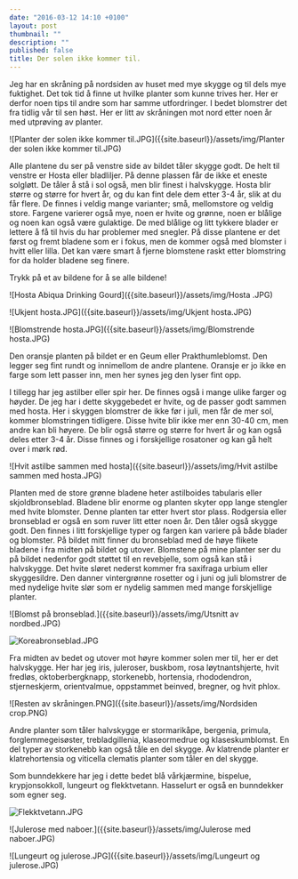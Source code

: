 ```yaml
---
date: "2016-03-12 14:10 +0100"
layout: post
thumbnail: ""
description: ""
published: false
title: Der solen ikke kommer til.
---
```





Jeg har en skråning på nordsiden av huset med mye skygge og til dels mye fuktighet. Det tok tid å finne ut hvilke planter som kunne trives her. Her er derfor noen tips til andre som har samme utfordringer. I bedet blomstrer det fra tidlig vår til sen høst.
Her er litt av skråningen mot nord etter noen år med utprøving av planter. 

![Planter der solen ikke kommer til.JPG]({{site.baseurl}}/assets/img/Planter der solen ikke kommer til.JPG)



Alle plantene du ser på venstre side av bildet tåler skygge godt. De helt til venstre er Hosta eller bladliljer. På denne plassen får de ikke et eneste solgløtt. De tåler å stå i sol også, men blir finest i halvskygge. Hosta blir større og større for hvert år, og du kan fint dele dem etter 3-4 år, slik at du får flere. De finnes i veldig mange varianter; små, mellomstore og veldig store. Fargene varierer også mye, noen er hvite og grønne, noen er blålige og noen kan også være gulaktige. De med blålige og litt tykkere blader er lettere å få til hvis du har problemer med snegler. På disse plantene er det først og fremt bladene som er i fokus, men de kommer også med blomster i hvitt eller lilla. Det kan være smart å fjerne blomstene raskt etter blomstring for da holder bladene seg finere. 

Trykk på et av bildene for å se alle bildene!

<!--more-->

![Hosta Abiqua Drinking Gourd]({{site.baseurl}}/assets/img/Hosta .JPG)

![Ukjent hosta.JPG]({{site.baseurl}}/assets/img/Ukjent hosta.JPG)

![Blomstrende hosta.JPG]({{site.baseurl}}/assets/img/Blomstrende hosta.JPG)

Den oransje planten på bildet er en Geum eller Prakthumleblomst. Den legger seg fint rundt og innimellom de andre plantene. Oransje er jo ikke en farge som lett passer inn,  men her synes jeg den lyser fint opp.

I tillegg har jeg astilber eller spir her. De finnes også i mange ulike farger og høyder. De jeg har i dette skyggebedet er hvite, og de passer godt sammen med hosta. Her i skyggen blomstrer de ikke før i juli, men får de mer sol, kommer blomstringen tidligere. Disse hvite blir ikke mer enn 30-40 cm, men andre kan bli høyere. De blir også større og større for hvert år og kan også deles etter 3-4 år. Disse finnes og i forskjellige rosatoner og kan gå helt over i mørk rød.

![Hvit astilbe sammen med hosta]({{site.baseurl}}/assets/img/Hvit astilbe sammen med hosta.JPG)

Planten med de store grønne bladene heter astilboides tabularis eller skjoldbronseblad. Bladene blir enorme og planten skyter opp lange stengler med hvite blomster. Denne planten tar etter hvert stor plass.
Rodgersia eller bronseblad er også en som ruver litt etter noen år. Den tåler også skygge godt. Den finnes i litt forskjellige typer og fargen kan variere på både blader og blomster. På bildet mitt finner du bronseblad med de høye flikete bladene i fra midten på bildet og utover. Blomstene på mine planter ser du på bildet nedenfor godt støttet til en revebjelle, som også kan stå i halvskygge. Det hvite sløret nederst kommer fra saxifraga urbium eller skyggesildre. Den danner vintergrønne rosetter og i juni og juli blomstrer de med nydelige hvite slør som er nydelig sammen med mange forskjellige planter.

![Blomst på bronseblad.]({{site.baseurl}}/assets/img/Utsnitt av nordbed.JPG)

![Koreabronseblad.JPG]({{site.baseurl}}/assets/img/Koreabronseblad.JPG)

Fra midten av bedet og utover mot høyre kommer solen mer til, her er det halvskygge. Her har jeg iris, juleroser, buskbom, rosa løytnantshjerte, hvit fredløs, oktoberbergknapp, storkenebb, hortensia, rhododendron, stjerneskjerm, orientvalmue, oppstammet beinved, bregner, og hvit phlox. 

![Resten av skråningen.PNG]({{site.baseurl}}/assets/img/Nordsiden crop.PNG)

Andre planter som tåler halvskygge er stormarikåpe, bergenia, primula, forglemmegeisøster, trebladgillenia, klaseormedrue og klaseskumblomst. En del typer av storkenebb kan også tåle en del skygge. Av klatrende planter er klatrehortensia og viticella clematis planter som tåler en del skygge.

Som bunndekkere har jeg i dette bedet blå vårkjærmine, bispelue, krypjonsokkoll, lungeurt og flekktvetann. Hasselurt er også en bunndekker som egner seg.

![Flekktvetann.JPG]({{site.baseurl}}/assets/img/Flekktvetann.JPG)

![Julerose med naboer.]({{site.baseurl}}/assets/img/Julerose med naboer.JPG)


![Lungeurt og julerose.JPG]({{site.baseurl}}/assets/img/Lungeurt og julerose.JPG)
